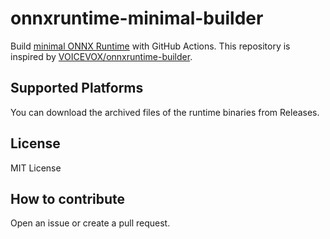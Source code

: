# onnxruntime-minimal-builder

Build [minimal ONNX Runtime](https://onnxruntime.ai/docs/build/custom.html#minimal-build) with GitHub Actions.
This repository is inspired by [VOICEVOX/onnxruntime-builder](https://github.com/VOICEVOX/onnxruntime-builder).

## Supported Platforms

You can download the archived files of the runtime binaries from Releases.

## License

MIT License

## How to contribute

Open an issue or create a pull request.
